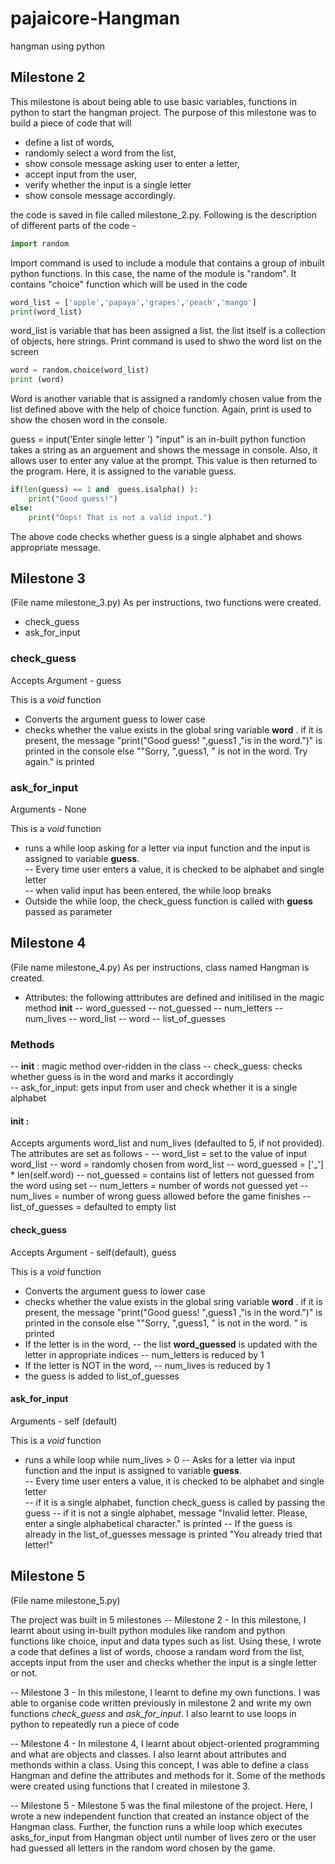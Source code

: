 # pajaicore-Hangman
hangman using python 
## Milestone 2
This milestone is about being able to use basic variables, functions in python to start the hangman project. The purpose of this milestone was to build a piece of code that will 
- define a list of words, 
- randomly select a word from the list, 
- show console message asking user to enter a letter, 
- accept input from the user, 
- verify whether the input is a single letter
- show console message accordingly.   

the code is saved in file called milestone_2.py. Following is the description of different parts of the code - 
```python
import random
```
Import command is used to include a module that contains a group of inbuilt python functions. In this case, the name of the module is "random". It contains "choice" function which will be used in the code 

```python
word_list = ['apple','papaya','grapes','peach','mango']
print(word_list)
```
word_list is variable that has been assigned a list. the list itself is a collection of objects, here strings. Print command is used to shwo the word list on the screen

```python
word = random.choice(word_list)
print (word)
```
Word is another variable that is assigned a randomly chosen value from the list defined above with the help of choice function.
Again, print is used to show the chosen word in the console. 

guess = input('Enter single letter ')
"input" is an in-built python function takes a string as an arguement and shows the message in console. Also, it allows user to enter any value at the prompt. This value is then returned to the program. Here, it is assigned to the variable guess. 

```python
if(len(guess) == 1 and  guess.isalpha() ):
    print("Good guess!") 
else:
    print("Oops! That is not a valid input.")
```
The above code checks whether guess is a single alphabet and shows appropriate message.  

## Milestone 3
(File name milestone_3.py)
As per instructions, two functions were created.
- check_guess
- ask_for_input

### check_guess
Accepts Argument - guess

This is a _void_ function 
- Converts the argument guess to lower case 
- checks whether the value exists in the global sring variable **word** . if it is present, the message "print("Good guess! ",guess1 ,"is in the word.")" is printed in the console else ""Sorry, ",guess1, " is not in the word. Try again." is printed

### ask_for_input 
Arguments - None 

This is a _void_ function 
- runs a while loop asking for a letter via input function and the input is assigned to variable **guess**.   
-- Every time user enters a value, it is checked to be alphabet and single letter  
-- when valid input has been entered, the while loop breaks
- Outside the while loop, the check_guess function is called with **guess** passed as parameter     


## Milestone 4
(File name milestone_4.py)
As per instructions, class named Hangman is created.
- Attributes: the following atttributes are defined and initilised in the magic method __init__
-- word_guessed 
-- not_guessed 
-- num_letters 
-- num_lives 
-- word_list 
-- word 
-- list_of_guesses 

### Methods 
-- __init__ : magic method over-ridden in the class
-- check_guess: checks whether guess is in the word and marks it accordingly  
-- ask_for_input: gets input from user and check whether it is a single alphabet  

#### __init__ : 
Accepts arguments word_list and num_lives (defaulted to 5, if not provided). The attributes are set as follows - 
-- word_list = set to the value of input word_list
-- word = randomly chosen from word_list
-- word_guessed = ['_'] * len(self.word)
-- not_guessed = contains list of letters not guessed from the word using set
-- num_letters = number of words not guessed yet 
-- num_lives = number of wrong guess allowed before the game finishes
-- list_of_guesses = defaulted to empty list

#### check_guess
Accepts Argument - self(default), guess

This is a _void_ function 
- Converts the argument guess to lower case 
- checks whether the value exists in the global sring variable **word** . if it is present, the message "print("Good guess! ",guess1 ,"is in the word.")" is printed in the console else ""Sorry, ",guess1, " is not in the word. " is printed
- If the letter is in the word, 
-- the list **word_guessed** is updated with the letter in appropriate indices
-- num_letters is reduced by 1
- If the letter is NOT in the word, 
-- num_lives is reduced by 1 
- the guess is added to list_of_guesses

#### ask_for_input 
Arguments - self (default)

This is a _void_ function 
- runs a while loop while num_lives > 0 
-- Asks for a letter via input function and the input is assigned to variable **guess**.   
-- Every time user enters a value, it is checked to be alphabet and single letter  
-- if it is a single alphabet, function check_guess is called by passing the guess 
-- if it is not a single alphabet, message "Invalid letter. Please, enter a single alphabetical character." is printed
-- If the guess is already in the list_of_guesses message is printed "You already tried that letter!"

## Milestone 5
(File name milestone_5.py)

The project was built in 5 milestones 
-- Milestone 2 - In this milestone, I learnt about using in-built python modules like random and python functions like choice, input and data types such as list. Using these, I wrote a code that defines a list of words, choose a randam word from the list, accepts input from the user and checks whether the input is a single letter or not. 

-- Milestone 3 -  In this milestone, I learnt to define my own functions. I was able to organise code written previously in milestone 2 and write my own functions _check_guess_ and  _ask_for_input_. I also learnt to use loops in python to repeatedly run a piece of code 

-- Milestone 4 - In milestone 4, I learnt about object-oriented programming and what are objects and classes. I also learnt about attributes and methonds within a class. Using this concept, I was able to define a class Hangman and define the attributes and methods for it. Some of the methods were created using functions that I created in milestone 3.      

-- Milestone 5 - 
Milestone 5 was the final milestone of the project. Here, I wrote a new independent function that created an instance object of the Hangman class. Further, the function runs a while loop which executes asks_for_input from Hangman object until number of lives zero or the user had guessed all letters in the random word chosen by the game. 